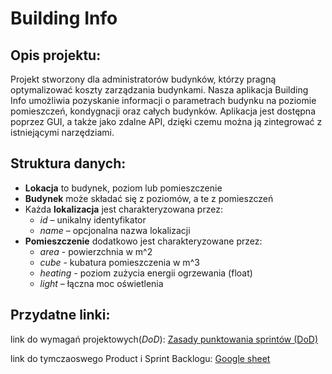 # Building Info

## Opis projektu:
Projekt stworzony dla administratorów budynków, którzy pragną optymalizować koszty zarządzania budynkami. Nasza aplikacja Building Info umożliwia pozyskanie informacji o parametrach budynku na poziomie pomieszczeń, kondygnacji oraz całych budynków. Aplikacja jest dostępna poprzez GUI, a także jako zdalne API, dzięki czemu można ją zintegrować z istniejącymi narzędziami.

## Struktura danych:
- **Lokacja** to budynek, poziom lub pomieszczenie
- **Budynek** może składać się z poziomów, a te z pomieszczeń
- Każda **lokalizacja** jest charakteryzowana przez:
  - *id* – unikalny identyfikator
  - *name* – opcjonalna nazwa lokalizacji
- **Pomieszczenie** dodatkowo jest charakteryzowane przez:
  - *area* - powierzchnia w m^2
  - *cube* - kubatura pomieszczenia w m^3
  - *heating* - poziom zużycia energii ogrzewania (float)
  - *light* – łączna moc oświetlenia


## Przydatne linki:

link do wymagań projektowych(*DoD*): [Zasady punktowania sprintów (DoD)](https://docs.google.com/spreadsheets/d/e/2PACX-1vQndYCJCWd-LgB0E3TjUa2sMFUaV2M-3plaVgLB61xtYDLnorXlL9trQWuSvEYVByVTUqGMZVzwPiEJ/pubhtml)

link do tymczaoswego Product i Sprint Backlogu: [Google sheet](https://docs.google.com/spreadsheets/d/1De3WZcZFA9AvrjkqRHxhseTIAHGi7kNGydApnNlUyTc/edit?usp=sharing)
